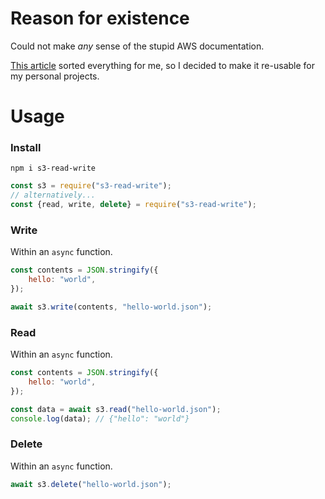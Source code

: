 # Reason for existence

Could not make _any_ sense of the stupid AWS documentation.

[This article](https://rajputankit22.medium.com/read-write-and-delete-file-from-s3-bucket-via-nodejs-2e17047d2178) sorted everything for me, so I decided to make it re-usable for my personal projects.

# Usage

### Install

`npm i s3-read-write`

```javascript
const s3 = require("s3-read-write");
// alternatively...
const {read, write, delete} = require("s3-read-write");

```

### Write

Within an `async` function.

```javascript
const contents = JSON.stringify({
	hello: "world",
});

await s3.write(contents, "hello-world.json");
```

### Read

Within an `async` function.

```javascript
const contents = JSON.stringify({
	hello: "world",
});

const data = await s3.read("hello-world.json");
console.log(data); // {"hello": "world"}
```

### Delete

Within an `async` function.

```javascript
await s3.delete("hello-world.json");
```

